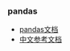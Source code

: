 ### pandas 
- [pandas文档](https://pandas.pydata.org/pandas-docs/stable/index.html)
- [中文参考文档](https://www.pypandas.cn/index.html)
